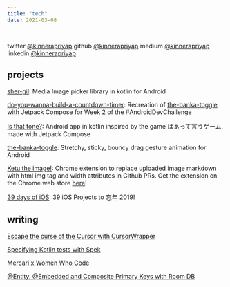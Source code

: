 ```yaml
---
title: "tech"
date: 2021-03-08

---
```


twitter [@kinnerapriyap](https://twitter.com/kinnerapriyap)
github [@kinnerapriyap](https://github.com/kinnerapriyap)
medium [@kinnerapriyap](https://medium.com/@kinnerapriyap)
linkedin [@kinnerapriyap](https://www.linkedin.com/in/kinnerapriyap/)

## projects

[sher-gil](https://github.com/kinnerapriyap/sher-gil): Media Image picker library in kotlin for Android

[do-you-wanna-build-a-countdown-timer](https://github.com/kinnerapriyap/do-you-wanna-build-a-countdown-timer): Recreation of [the-banka-toggle](https://github.com/kinnerapriyap/the-banka-toggle) with Jetpack Compose for Week 2 of the #AndroidDevChallenge

[Is that tone?](https://github.com/kinnerapriyap/is-that-tone-android): Android app in kotlin inspired by the game はぁって言うゲーム, made with Jetpack Compose

[the-banka-toggle](https://github.com/kinnerapriyap/the-banka-toggle): Stretchy, sticky, bouncy drag gesture animation for Android 

[Ketu the image!](https://github.com/kinnerapriyap/ketu-the-img): Chrome extension to replace uploaded image markdown with html img tag and width attributes in Github PRs. Get the extension on the Chrome web store [here](https://chrome.google.com/webstore/detail/ketu-the-image/cfaiodgiaecemdaehdgnnopjeidfogid)!

[39 days of iOS](https://github.com/kinnerapriyap/39-days-of-ios): 39 iOS Projects to 忘​年 2019!

## writing

[Escape the curse of the Cursor with CursorWrapper](https://engineering.mercari.com/en/blog/entry/20201212-cursor-with-cursorwrapper/)

[Specifying Kotlin tests with Spek](https://engineering.mercari.com/en/blog/entry/2019-12-12-100000/)

[Mercari x Women Who Code](https://medium.com/mercari-engineering/mercari-x-women-who-code-480d09ea284b)

[@Entity, @Embedded and Composite Primary Keys with Room DB](https://medium.com/@kinnerapriyap/entity-embedded-and-composite-primary-keys-with-room-db-8cb6ca6256e8)
